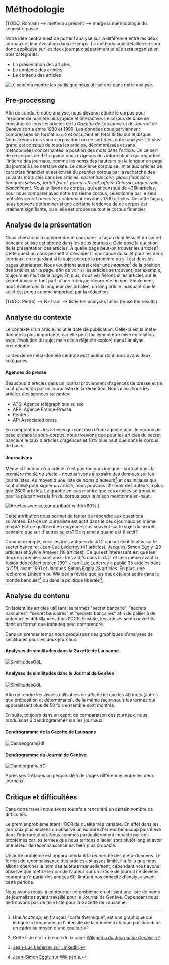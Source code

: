 # Méthodologie

(TODO: Romain)
--> mettre au présent
--> merge la méthodologie du semestre passé

Notre idée centrale est de porter l’analyse sur la différence entre les deux
journaux et leur évolution dans le temps. La méthodologie détaillée ici sera
donc appliquée sur les deux journaux séparément et elle sera organisé en trois
catégories.

  - La présentation des articles
  - Le contexte des articles
  - Le contenu des articles

![Le schéma montre les outils que nous utiliserons dans notre analyse.](methods.png)

## Pre-processing

Afin de conduire notre analyse, nous devons réduire le corpus pour l'explorer de
manière plus rapide et interactive. Le corpus de base se constitue de tous les
articles de la _Gazette de Lausanne_ et du _Journal de Genève_ sortis entre 1900
et 1999. Les données nous parviennent compressées en format `bzip2` et occupent
en total 18 Go sur le disque. Nous créons trois sous-corpus dont on ce sert dans
notre analyse. Le plus grand est consitué de touts les articles, décompréssés et
sans métadonnées concernantes la position des mots dans l'article. On ce sert de
ce corpus de 9 Go quand nous exigeons des informations qui regardent l'intierté
des journaux, comme les noms des hauteurs ou la longeur en page du journal à une
certaine date. Le deuxième corpus se limite aux articles de caractère financier
et est extrait du premier corpus par la recherche des suivants môts clés dans les
articles:
_secret bancaire, place financière, banques suisses, fortait fiscal, paradis
fiscal, affaire Chiasso, argent sale, blanchiment_.
Nous utilisons ce corpus, qui est consitué de ~35k articles, pour nous comparer
avec notre troisième corpus, sélectionné par le seul môt clés _secret bancaire_,
contennant environs 1700 articles.
De cette façon, nous pouvons détérminer si une certaine tendence de ce corpus
est vraiment signifiante, ou si elle est propre de tout le corpus financier.


## Analyse de la présentation

Nous cherchons à comprendre et comparer la façon dont le sujet du secret
bancaire suisse est abordé dans les deux journaux. Cela pose la question de la
présentation des articles. À quelle page peut-on trouver les articles? Cette
question nous permettra d’évaluer l’importance du sujet pour les deux journaux,
en regardant si le sujet occupe la première ou s’il est dans les pages
ultérieures. Nous voudrions aussi créer une _heatmap_[^1] de la position des
articles sur la page, afin de voir si les articles se trouvent, par exemple,
toujours en haut de la page. En plus, nous vérifierons si les articles sur le
secret bancaire font parti d’une rubrique récurrente ou non. Finalement, nous
évaluerons la longueur des articles, un long article indiquant que le sujet est
perçu comme important par la rédaction.

(TODO: Pietro)
--> N-Gram
--> lister les analyses faites (tease the results)


[^1]: Une _heatmap_, en français "carte thermique", est une graphique qui
indique la fréquence ou l'intensité de la donnée à chaque position dans un
cadre au moyen d'une couleur.


## Analyse du contexte

Le contexte d'un article inclut le date de publication. Celle-ci est la
méta-donnée la plus importante, car elle peut facilement être mise en relation
avec l’évolution du sujet mais elle a déjà été exploré dans l'analyse
précédente.

La deuxième méta-donnée centrale est l'auteur dont nous avons deux catégories.

#### Agences de presse

Beaucoup d'articles dans un journal proviennent d'agences de presse et ne sont pas
écrits par un journaliste de la rédaction. Nous classifions les articles des
agences suivantes:

- ATS: Agence télégraphique suisse
- AFP: Agence France-Presse
- Reuters
- AP: Associated press

En comptant tous les articles qui sont issu d'une agence dans le corpus de base
et dans le sous-corpus, nous trouvons que pour les articles du secret bancaire
le taux d'articles d'agences et 10\% plus haut que dans le corpus de base.

#### Journalistes

Même si l'auteur d'un article n'est pas toujours indiqué – surtout dans la
première moitié du siècle – nous arrivons à extraire des données sur les
journalistes. Au moyen d'une liste de noms d'auteurs[^2] et des initiales qui
sont utilisé pour signer un article, nous pouvons attribuer des auteurs à plus
que 2600 articles. Le graphe en-bas montre que ces articles se trouvent pour la
plupart vers la fin du corpus pour la raison mentionné en-haut.

![Articles avec auteur attribué](author_attributed.png){ width=60% }

Cette attribution nous permet de tenter de répondre aux questions suivantes:
Est-ce un journaliste est actif dans le deux journaux en même temps? Est-ce
qu'il écrit en moyenne plus souvent sur le sujet du secret bancaire que sur
d'autres sujets? De quand à quand est-il actif?

Comme exemple, voici les trois auteurs du _JDG_ qui ont écrit le plus sur le
secret bancaire: Jean-Luc Lederrey (41 articles), Jacques-Simon Eggly (29
articles) et Sylvie Arsever (18 articles). Ce qui  est intéressant est que les
deux en premiers sont aussi très actifs dans la _GDL_ et cela même avant la
fusion des rédactions en 1991. Jean-Luc Lederrey a publié 35 articles dans la
_GDL_ avant 1991 et Jacques-Simon Eggly 28 articles. En plus, une recherche
LinkedIn ou Wikipédia révèle que les deux étaient actifs dans le monde banquier[^3]
ou dans la politique libérale[^4].


[^2]: Cette liste était obtenue de la page [Wikipédia du _Journal de
Genève_](https://fr.wikipedia.org/wiki/Journal_de_Gen%C3%A8ve).

[^3]: [Jean-Luc Lederrey sur
LinkedIn](https://ch.linkedin.com/in/lederrey-jean-luc-1456b717).

[^4]: [Jean-Simon Eggly sur
Wikipédia](https://fr.wikipedia.org/wiki/Jacques-Simon_Eggly).


## Analyse du contenu

En isolant les articles utilisant les termes "secret bancaire", 
"secrets bancaires", "secret bancaires" et "secrets bancaires"
afin de pallier à de potentielles défaillances dans l'OCR.
Ensuite, les articles sont convertits dans un format que Iramuteq 
peut comprendre.

Dans un premier temps nous produisons des graphiques d'analyses de 
similitudes pour les deux journaux:
#### Analyses de similitudes dans la Gazette de Lausanne
![SimilitudesGdL](similitudeGdL.png)
#### Analyses de similitudes dans le Journal de Genève
![SimilitudesGdL](similitudeJdG.png)

Afin de rendre les visuels utilisables on affiche ici que les 40 mots 
(autres que préposition et déterminants), de la même façon seuls les termes 
qui apparaissent plus de 50 fois ensemble sont montrés.

En suite, toujours dans un esprit de comparaison des journaux, nous produisons 2 dendrogrammes sur les journaux.
#### Dendrogramme de la Gazette de Lausanne
![DandeogramGdl](DandeogramGdL.PNG)
#### Dendrogramme du Journal de Genève
![DandeogramJdG](DandeogramJdG.PNG)

Après ses 2 étapes on perçois déjà de larges différences entre les deux journaux.

## Critique et difficultées
Dans notre travail nous avons toutefois rencontré un certain nombre de difficultés.

Le premier problème étant l'OCR de qualité très variable. En effet dans les journaux plus anciens
on observe un nombre d'erreur beaucoup plus élevé dans l'interprétation. Nous sommes particulièrement
impacté par ces problèmes car les termes que nous tentons d'isoler sont plutôt long et avoir une erreur
de reconnaissance est bien plus probable.

Un autre problème est apparu pendant la recherche des méta-données. Le format de reconnaissance
des articles est assez limité, il a fallu que nous allions chercher le nom des auteurs manuellement,
cependant nous avons observé que mettre le nom de l'auteur sur un article de journal ne deviens
courant qu'à partir des années 60, limitant nos capacité d'analyse avant cette période.

Nous avons réussi à contourner ce problème en utilisant une liste de noms de journalistes 
ayant travaillé pour le Journal de Genève. Cependant nous ne trouvons pas de telle liste
pour la Gazette de Lausanne.
